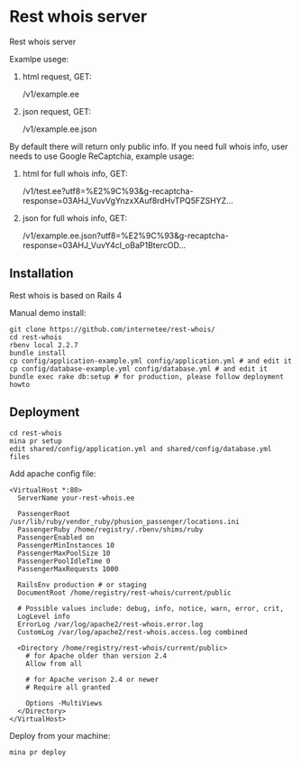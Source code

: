 Rest whois server
=================

Rest whois server

Examlpe usege:

1) html request, GET:

    /v1/example.ee

2) json request, GET:

    /v1/example.ee.json

By default there will return only public info.
If you need full whois info, user needs to use Google ReCaptchia, example usage:

1) html for full whois info, GET: 
    
    /v1/test.ee?utf8=%E2%9C%93&g-recaptcha-response=03AHJ_VuvVgYnzxXAuf8rdHvTPQ5FZSHYZ...

2) json for full whois info, GET:

    /v1/example.ee.json?utf8=%E2%9C%93&g-recaptcha-response=03AHJ_VuvY4cI_oBaP1BtercOD...


Installation
------------

Rest whois is based on Rails 4

Manual demo install:

    git clone https://github.com/internetee/rest-whois/
    cd rest-whois
    rbenv local 2.2.7
    bundle install
    cp config/application-example.yml config/application.yml # and edit it
    cp config/database-example.yml config/database.yml # and edit it
    bundle exec rake db:setup # for production, please follow deployment howto


Deployment
----------

    cd rest-whois
    mina pr setup
    edit shared/config/application.yml and shared/config/database.yml files

Add apache config file:

```
<VirtualHost *:80>
  ServerName your-rest-whois.ee

  PassengerRoot /usr/lib/ruby/vendor_ruby/phusion_passenger/locations.ini
  PassengerRuby /home/registry/.rbenv/shims/ruby
  PassengerEnabled on
  PassengerMinInstances 10
  PassengerMaxPoolSize 10
  PassengerPoolIdleTime 0
  PassengerMaxRequests 1000

  RailsEnv production # or staging
  DocumentRoot /home/registry/rest-whois/current/public

  # Possible values include: debug, info, notice, warn, error, crit,
  LogLevel info
  ErrorLog /var/log/apache2/rest-whois.error.log
  CustomLog /var/log/apache2/rest-whois.access.log combined

  <Directory /home/registry/rest-whois/current/public>
    # for Apache older than version 2.4
    Allow from all

    # for Apache verison 2.4 or newer
    # Require all granted

    Options -MultiViews
  </Directory>
</VirtualHost>
```

Deploy from your machine:

    mina pr deploy

